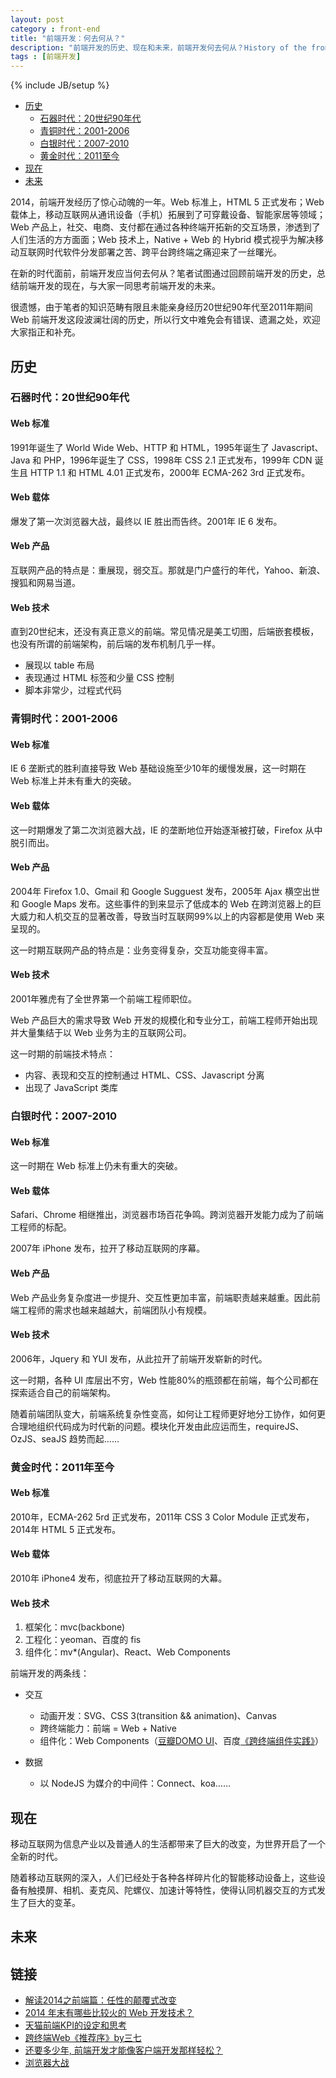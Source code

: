 ```yaml
---
layout: post
category : front-end
title: "前端开发：何去何从？"
description: "前端开发的历史、现在和未来，前端开发何去何从？History of the front-end"
tags : [前端开发]
---
```

{% include JB/setup %}

* [历史](./#history)
    * [石器时代：20世纪90年代](./#2000year)
    * [青铜时代：2001-2006](./#2006year)
    * [白银时代：2007-2010](./#2010year)
    * [黄金时代：2011至今](./#2015year)
* [现在](./#now)
* [未来](./#future)

2014，前端开发经历了惊心动魄的一年。Web 标准上，HTML 5 正式发布；Web 载体上，移动互联网从通讯设备（手机）拓展到了可穿戴设备、智能家居等领域；Web 产品上，社交、电商、支付都在通过各种终端开拓新的交互场景，渗透到了人们生活的方方面面；Web 技术上，Native + Web 的 Hybrid 模式视乎为解决移动互联网时代软件分发部署之苦、跨平台跨终端之痛迎来了一丝曙光。

在新的时代面前，前端开发应当何去何从？笔者试图通过回顾前端开发的历史，总结前端开发的现在，与大家一同思考前端开发的未来。

很遗憾，由于笔者的知识范畴有限且未能亲身经历20世纪90年代至2011年期间 Web 前端开发这段波澜壮阔的历史，所以行文中难免会有错误、遗漏之处，欢迎大家指正和补充。

<h2 id="history">历史</h2>

<h3 id="2000year">石器时代：20世纪90年代</h3>

<h4>Web 标准</h4>

1991年诞生了 World Wide Web、HTTP 和 HTML，1995年诞生了 Javascript、Java 和 PHP，1996年诞生了 CSS，1998年 CSS 2.1 正式发布，1999年 CDN 诞生且 HTTP 1.1 和 HTML 4.01 正式发布，2000年 ECMA-262 3rd 正式发布。

<h4>Web 载体</h4>

爆发了第一次浏览器大战，最终以 IE 胜出而告终。2001年 IE 6 发布。

<h4>Web 产品</h4>

互联网产品的特点是：重展现，弱交互。那就是门户盛行的年代，Yahoo、新浪、搜狐和网易当道。

<h4>Web 技术</h4>

直到20世纪末，还没有真正意义的前端。常见情况是美工切图，后端嵌套模板，也没有所谓的前端架构，前后端的发布机制几乎一样。

* 展现以 table 布局
* 表现通过 HTML 标签和少量 CSS 控制
* 脚本非常少，过程式代码

<h3 id="2006year">青铜时代：2001-2006</h3>

<h4>Web 标准</h4>

IE 6 垄断式的胜利直接导致 Web 基础设施至少10年的缓慢发展，这一时期在 Web 标准上并未有重大的突破。

<h4>Web 载体</h4>

这一时期爆发了第二次浏览器大战，IE 的垄断地位开始逐渐被打破，Firefox 从中脱引而出。

<h4>Web 产品</h4>

2004年 Firefox 1.0、Gmail 和 Google Sugguest 发布，2005年 Ajax 横空出世和 Google Maps 发布。这些事件的到来显示了低成本的 Web 在跨浏览器上的巨大威力和人机交互的显著改善，导致当时互联网99%以上的内容都是使用 Web 来呈现的。

这一时期互联网产品的特点是：业务变得复杂，交互功能变得丰富。

<h4>Web 技术</h4>

2001年雅虎有了全世界第一个前端工程师职位。

Web 产品巨大的需求导致 Web 开发的规模化和专业分工，前端工程师开始出现并大量集结于以 Web 业务为主的互联网公司。

这一时期的前端技术特点：

* 内容、表现和交互的控制通过 HTML、CSS、Javascript 分离
* 出现了 JavaScript 类库

<h3 id="2010year">白银时代：2007-2010</h3>

<h4>Web 标准</h4>

这一时期在 Web 标准上仍未有重大的突破。

<h4>Web 载体</h4>

Safari、Chrome 相继推出，浏览器市场百花争鸣。跨浏览器开发能力成为了前端工程师的标配。

2007年 iPhone 发布，拉开了移动互联网的序幕。

<h4>Web 产品</h4>

Web 产品业务复杂度进一步提升、交互性更加丰富，前端职责越来越重。因此前端工程师的需求也越来越越大，前端团队小有规模。

<h4>Web 技术</h4>

2006年，Jquery 和 YUI 发布，从此拉开了前端开发崭新的时代。

这一时期，各种 UI 库层出不穷，Web 性能80%的瓶颈都在前端，每个公司都在探索适合自己的前端架构。

随着前端团队变大，前端系统复杂性变高，如何让工程师更好地分工协作，如何更合理地组织代码成为时代新的问题。模块化开发由此应运而生，requireJS、OzJS、seaJS 趋势而起……

<h3 id="2015year">黄金时代：2011年至今</h3>

<h4>Web 标准</h4>

2010年，ECMA-262 5rd 正式发布，2011年 CSS 3 Color Module 正式发布，2014年 HTML 5 正式发布。

<h4>Web 载体</h4>

2010年 iPhone4 发布，彻底拉开了移动互联网的大幕。

<h4>Web 技术</h4>

1. 框架化：mvc(backbone)
2. 工程化：yeoman、百度的 fis
3. 组件化：mv*(Angular)、React、Web Components

前端开发的两条线：

* 交互

    * 动画开发：SVG、CSS 3(transition && animation)、Canvas
    * 跨终端能力：前端 = Web + Native
    * 组件化：Web Components（[豆瓣DOMO UI](http://www.douban.com/note/347692465/)、百度[《跨终端组件实践》](http://2014.qconbeijing.com/node/535)）
* 数据

    * 以 NodeJS 为媒介的中间件：Connect、koa……

<h2 id="now">现在</h2>

移动互联网为信息产业以及普通人的生活都带来了巨大的改变，为世界开启了一个全新的时代。

随着移动互联网的深入，人们已经处于各种各样碎片化的智能移动设备上，这些设备有触摸屏、相机、麦克风、陀螺仪、加速计等特性，使得认同机器交互的方式发生了巨大的变革。

<h2 id="">未来</h2>

<h2 id="link">链接</h2>

* [解读2014之前端篇：任性的颠覆式改变](http://www.infoq.com/cn/articles/2014-review-front-end-part)
* [2014 年末有哪些比较火的 Web 开发技术？](http://www.zhihu.com/question/26644904)
* [天猫前端KPI的设定和思考](http://maobu.alibaba.net/slide/389/live)
* [跨终端Web《推荐序》by三七](http://book.douban.com/subject/25909777/)
* [还要多少年, 前端开发才能像客户端开发那样轻松？](http://www.zhihu.com/question/22426434/answer/21433867)
* [浏览器大战](http://zh.wikipedia.org/wiki/%E6%B5%8F%E8%A7%88%E5%99%A8%E5%A4%A7%E6%88%98)




